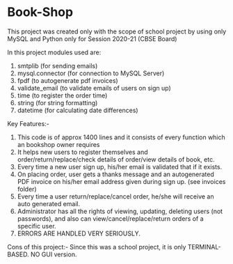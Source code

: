 # Book-Shop
This project was created only with the scope of school project by using only MySQL and Python only for Session 2020-21 (CBSE Board)

In this project modules used are:
  1. smtplib (for sending emails)
  2. mysql.connector (for connection to MySQL Server)
  3. fpdf (to autogenerate pdf invoices)
  4. validate_email (to validate emails of users on sign up)
  5. time (to register the order time)
  6. string (for string formatting)
  7. datetime (for calculating date differences)

Key Features:- 
  1. This code is of approx 1400 lines and it consists of every function which an bookshop owner requires
  2. It helps new users to register themselves and order/return/replace/check details of order/view details of book, etc.
  3. Every time a new user sign up, his/her email is validated that if it exists.
  4. On placing order, user gets a thanks message and an autogenerated PDF invoice on his/her email address given during sign up. (see invoices folder)
  5. Every time a user return/replace/cancel order, he/she will receive an auto generated email.
  6. Administrator has all the rights of viewing, updating, deleting users (not passwords), and also can view/cancel/replace/return orders of a specific user.
  7. ERRORS ARE HANDLED VERY SERIOUSLY.
  
Cons of this project:-
  Since this was a school project, it is only TERMINAL-BASED. NO GUI version.
